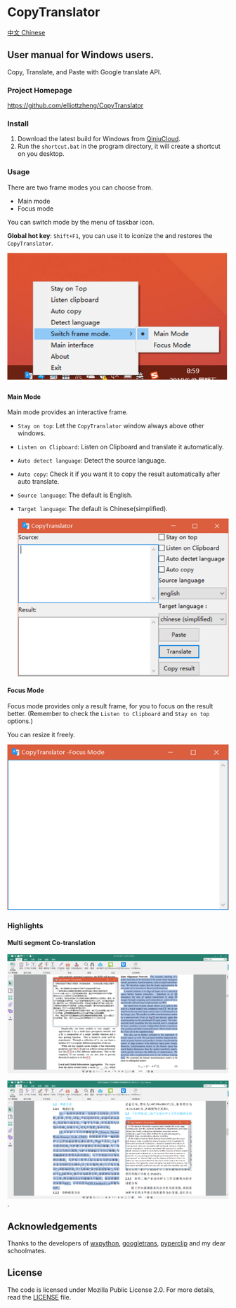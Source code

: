 # CopyTranslator 

[中文 Chinese](./README_zh.md)

## User manual for Windows users.

Copy, Translate, and Paste with Google translate API.

### Project Homepage

https://github.com/elliottzheng/CopyTranslator

### Install
1. Download the latest build for Windows from [QiniuCloud](http://onhdz331f.bkt.clouddn.com/CopyTranslator_0.0.3_installer.exe).
2. Run the `shortcut.bat` in the program directory, it will create a shortcut on you desktop.
### Usage
There are two frame modes you can choose from.

- Main mode
- Focus mode

You can switch mode by the menu of taskbar icon.

**Global hot key**: `Shift+F1`, you can use it to iconize the and restores the `CopyTranslator`.

![taskbar0](./screenshot/focus_mode.png)

#### Main Mode

Main mode provides an interactive frame.

- `Stay on top`: Let the `CopyTranslator` window always above other windows.

- `Listen on Clipboard`: Listen on Clipboard and translate it automatically.

- `Auto detect language`: Detect the source language.

- `Auto copy`: Check it if you want it to copy the result automatically after auto translate.

- `Source language`: The default is English.

- `Target language`: The default is Chinese(simplified).

  ![win10.png](./screenshot/screenshot.png)
#### Focus Mode

Focus mode provides only a result frame, for you to focus on the result better. (Remember to check the `Listen to Clipboard` and `Stay on top` options.)

You can resize it freely.

![1528452758866](./screenshot/focusmode.png)

### Highlights
#### Multi segment Co-translation

![entoch](./screenshot/entoch.png)

![chtoen](./screenshot/chtoen.png).


## Acknowledgements

Thanks to the developers of [wxpython](https://wxpython.org/), [googletrans](https://github.com/ssut/py-googletrans), [pyperclip](https://github.com/asweigart/pyperclip) and my dear schoolmates.

## License

The code is licensed under Mozilla Public License 2.0. For more details, read the [LICENSE](./LICENSE) file.
